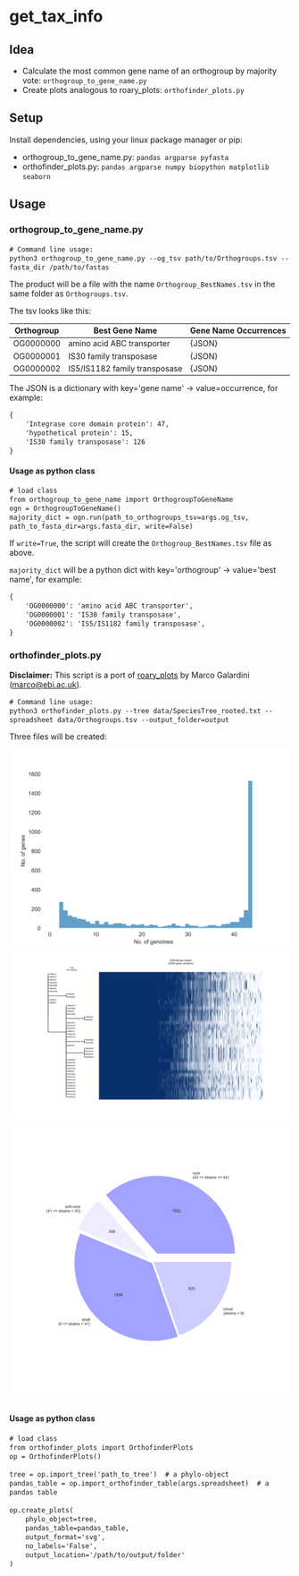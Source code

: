 # get_tax_info

## Idea

* Calculate the most common gene name of an orthogroup by majority vote: `orthogroup_to_gene_name.py`
* Create plots analogous to roary_plots: `orthofinder_plots.py`

## Setup
Install dependencies, using your linux package manager or pip:
* orthogroup_to_gene_name.py: `pandas argparse pyfasta`
* orthofinder_plots.py: `pandas argparse numpy biopython matplotlib seaborn`

## Usage
### orthogroup_to_gene_name.py
```
# Command line usage:
python3 orthogroup_to_gene_name.py --og_tsv path/to/Orthogroups.tsv --fasta_dir /path/to/fastas
```

The product will be a file with the name `Orthogroup_BestNames.tsv` in the same folder as `Orthogroups.tsv`.

The tsv looks like this:

|   Orthogroup  |         Best Gene Name        | Gene Name Occurrences |
| ------------- | ----------------------------- | --------------------- |
| OG0000000     | amino acid ABC transporter    | {JSON}                |
| OG0000001     | IS30 family transposase       | {JSON}                |
| OG0000002     | IS5/IS1182 family transposase | {JSON}                |

The JSON is a dictionary with key='gene name' -> value=occurrence, for example:

```
{
    'Integrase core domain protein': 47,
    'hypothetical protein': 15,
    'IS30 family transposase': 126
}
```

#### Usage as python class
```
# load class
from orthogroup_to_gene_name import OrthogroupToGeneName
ogn = OrthogroupToGeneName()
majority_dict = ogn.run(path_to_orthogroups_tsv=args.og_tsv, path_to_fasta_dir=args.fasta_dir, write=False)
```

If `write=True`, the script will create the `Orthogroup_BestNames.tsv` file as above.

`majority_dict` will be a python dict with key='orthogroup' -> value='best name', for example:

```
{
    'OG0000000': 'amino acid ABC transporter',
    'OG0000001': 'IS30 family transposase',
    'OG0000002': 'IS5/IS1182 family transposase',
}

```

### orthofinder_plots.py
**Disclaimer:**
This script is a port of [roary_plots](https://github.com/sanger-pathogens/Roary/tree/master/contrib/roary_plots) by Marco Galardini (marco@ebi.ac.uk).

```
# Command line usage:
python3 orthofinder_plots.py --tree data/SpeciesTree_rooted.txt --spreadsheet data/Orthogroups.tsv --output_folder=output
```

Three files will be created:

![pangenome_frequency.svg](output/pangenome_frequency.svg)
![pangenome_matrix.svg](output/pangenome_matrix.svg)
![pangenome_pie.svg](output/pangenome_pie.svg)


#### Usage as python class
```
# load class
from orthofinder_plots import OrthofinderPlots
op = OrthofinderPlots()

tree = op.import_tree('path_to_tree')  # a phylo-object
pandas_table = op.import_orthofinder_table(args.spreadsheet)  # a pandas table

op.create_plots(
    phylo_object=tree,
    pandas_table=pandas_table,
    output_format='svg',
    no_labels='False',
    output_location='/path/to/output/folder'
)
```

